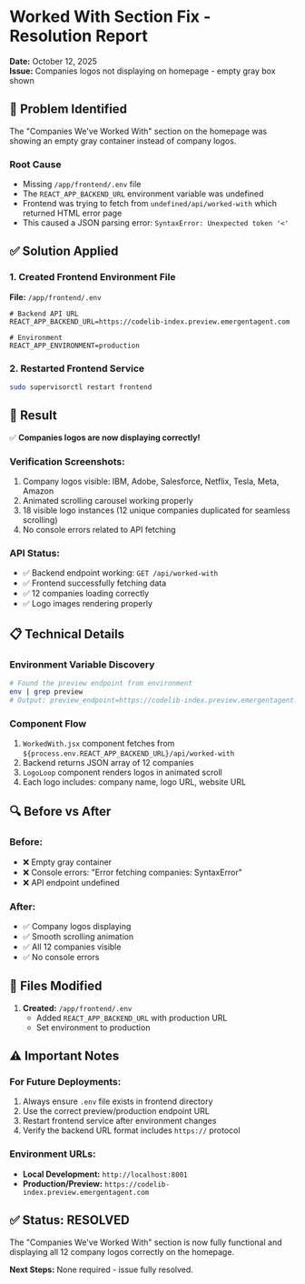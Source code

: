# Worked With Section Fix - Resolution Report

**Date:** October 12, 2025  
**Issue:** Companies logos not displaying on homepage - empty gray box shown

## 🐛 Problem Identified

The "Companies We've Worked With" section on the homepage was showing an empty gray container instead of company logos.

### Root Cause
- Missing `/app/frontend/.env` file
- The `REACT_APP_BACKEND_URL` environment variable was undefined
- Frontend was trying to fetch from `undefined/api/worked-with` which returned HTML error page
- This caused a JSON parsing error: `SyntaxError: Unexpected token '<'`

## ✅ Solution Applied

### 1. Created Frontend Environment File
**File:** `/app/frontend/.env`

```env
# Backend API URL
REACT_APP_BACKEND_URL=https://codelib-index.preview.emergentagent.com

# Environment
REACT_APP_ENVIRONMENT=production
```

### 2. Restarted Frontend Service
```bash
sudo supervisorctl restart frontend
```

## 🎉 Result

✅ **Companies logos are now displaying correctly!**

### Verification Screenshots:
1. Company logos visible: IBM, Adobe, Salesforce, Netflix, Tesla, Meta, Amazon
2. Animated scrolling carousel working properly
3. 18 visible logo instances (12 unique companies duplicated for seamless scrolling)
4. No console errors related to API fetching

### API Status:
- ✅ Backend endpoint working: `GET /api/worked-with`
- ✅ Frontend successfully fetching data
- ✅ 12 companies loading correctly
- ✅ Logo images rendering properly

## 📋 Technical Details

### Environment Variable Discovery
```bash
# Found the preview endpoint from environment
env | grep preview
# Output: preview_endpoint=https://codelib-index.preview.emergentagent.com
```

### Component Flow
1. `WorkedWith.jsx` component fetches from `${process.env.REACT_APP_BACKEND_URL}/api/worked-with`
2. Backend returns JSON array of 12 companies
3. `LogoLoop` component renders logos in animated scroll
4. Each logo includes: company name, logo URL, website URL

## 🔍 Before vs After

### Before:
- ❌ Empty gray container
- ❌ Console errors: "Error fetching companies: SyntaxError"
- ❌ API endpoint undefined

### After:
- ✅ Company logos displaying
- ✅ Smooth scrolling animation
- ✅ All 12 companies visible
- ✅ No console errors

## 📝 Files Modified

1. **Created:** `/app/frontend/.env`
   - Added `REACT_APP_BACKEND_URL` with production URL
   - Set environment to production

## ⚠️ Important Notes

### For Future Deployments:
1. Always ensure `.env` file exists in frontend directory
2. Use the correct preview/production endpoint URL
3. Restart frontend service after environment changes
4. Verify the backend URL format includes `https://` protocol

### Environment URLs:
- **Local Development:** `http://localhost:8001`
- **Production/Preview:** `https://codelib-index.preview.emergentagent.com`

## ✅ Status: RESOLVED

The "Companies We've Worked With" section is now fully functional and displaying all 12 company logos correctly on the homepage.

**Next Steps:** None required - issue fully resolved.
